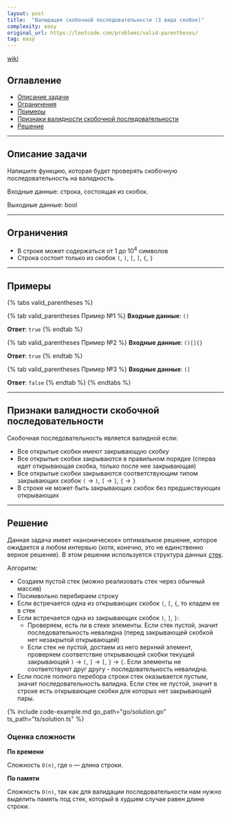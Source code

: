 ```yaml
---
layout: post
title:  "Валидация скобочной последовательности (3 вида скобок)"
complexity: easy
original_url: https://leetcode.com/problems/valid-parentheses/
tag: easy
---
```


[wiki](https://ru.wikipedia.org/wiki/%D0%9F%D1%80%D0%B0%D0%B2%D0%B8%D0%BB%D1%8C%D0%BD%D0%B0%D1%8F_%D1%81%D0%BA%D0%BE%D0%B1%D0%BE%D1%87%D0%BD%D0%B0%D1%8F_%D0%BF%D0%BE%D1%81%D0%BB%D0%B5%D0%B4%D0%BE%D0%B2%D0%B0%D1%82%D0%B5%D0%BB%D1%8C%D0%BD%D0%BE%D1%81%D1%82%D1%8C#:~:text=%D0%9F%D1%80%D0%B0%CC%81%D0%B2%D0%B8%D0%BB%D1%8C%D0%BD%D0%B0%D1%8F%20%D1%81%D0%BA%D0%BE%CC%81%D0%B1%D0%BE%D1%87%D0%BD%D0%B0%D1%8F%20%D0%BF%D0%BE%D1%81%D0%BB%D0%B5%CC%81%D0%B4%D0%BE%D0%B2%D0%B0%D1%82%D0%B5%D0%BB%D1%8C%D0%BD%D0%BE%D1%81%D1%82%D1%8C%20(%D0%9F%D0%A1%D0%9F)%20%E2%80%94,%D0%B8%20%C2%AB*%2F%C2%BB%20%D0%B8%20%D1%82.)

## Оглавление

- [Описание задачи](#описание-задачи)
- [Ограничения](#ограничения)
- [Примеры](#примеры)
- [Признаки валидности скобочной последовательности](#признаки-валидности-скобочной-последовательности)
- [Решение](#решение)

---

## Описание задачи

Напишите функцию, которая будет проверять скобочную последовательность на валидность.

Входные данные: строка, состоящая из скобок.

Выходные данные: bool 

---

## Ограничения

- В строке может содержаться от 1 до 10<sup>4</sup> символов
- Строка состоит только из скобок `(`, `)`, `[`, `]`, `{`, `}`

---

## Примеры

{% tabs valid_parentheses %}

{% tab valid_parentheses Пример №1 %}
**Входные данные**: `()`

**Ответ**: `true`
{% endtab %}

{% tab valid_parentheses Пример №2 %}
**Входные данные**: `()[]{}`

**Ответ**: `true`
{% endtab %}

{% tab valid_parentheses Пример №3 %}
**Входные данные**: `(]`

**Ответ**: `false`
{% endtab %}
{% endtabs %}

---

## Признаки валидности скобочной последовательности

Скобочная последовательность является валидной если:

- Все открытые скобки имеют закрывающую скобку
- Все открытые скобки закрываются в правильном порядке (сперва идет открывающая скобка, только после нее закрывающая)
- Все открытые скобки закрываются соответствующим типом закрывающих скобок `(` -> `)`, `[` -> `]`, `{` -> `}`
- В строке не может быть закрывающих скобок без предшествующих открывающих

---

## Решение

Данная задача имеет «каноническое» оптимальное решение, которое ожидается а любом интервью (хотя, конечно, это не единственно верное решение).
В этом решении используется структура данных [стек](https://ru.wikipedia.org/wiki/%D0%A1%D1%82%D0%B5%D0%BA).

Алгоритм:

- Создаем пустой стек (можно реализовать стек через обычный массив)
- Посимвольно перебираем строку
- Если встречается одна из открывающих скобок `(`, `[`, `{`, то кладем ее в стек
- Если встречается одна из закрывающих скобок  `)`, `]`, `}`:
  - Проверяем, есть ли в стеке элементы. Если стек пустой, значит последовательность невалидна (перед закрывающей скобкой нет незакрытой открывающей)
  - Если стек не пустой, достаем из него верхний элемент, проверяем соответствие открывающей скобки текущей закрывающей `)` -> `(`, `]` -> `[`, `}` -> `{`. Если элементы не соответствуют друг другу - последовательность невалидна.
- Если после полного перебора строки стек оказывается пустым, значит последовательность валидна. Если стек не пустой, значит в строке есть открывающие скобки для которых нет закрывающей пары.

{% include code-example.md go_path="go/solution.go" ts_path="ts/solution.ts" %}

### Оценка сложности

**По времени**

Сложность `O(n)`, где `n` — длина строки.

**По памяти**

Сложность `O(n)`, так как для валидации последовательности нам нужно выделить память под стек, который в худшем случае равен длине строки.
